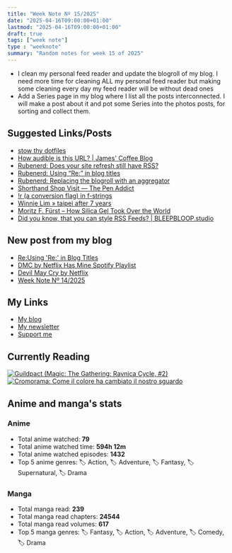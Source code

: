 ```yaml
---
title: "Week Note Nº 15/2025"
date: "2025-04-16T09:00:00+01:00"
lastmod: "2025-04-16T09:00:00+01:00"
draft: true
tags: ["week note"]
type : "weeknote"
summary: "Random notes for week 15 of 2025"
---
```


- I clean my personal feed reader and update the blogroll of my blog. I need more time for cleaning ALL my personal feed reader but making some cleaning every day my feed reader will be without dead ones
- Add a Series page in my blog where I list all the posts interconnected. I will make a post about it and pot some Series into the photos posts, for sorting and collect them.

## Suggested Links/Posts
- [stow thy dotfiles](https://eugene-babichenko.github.io/blog/stow-thy-dotfiles/)
- [How audible is this URL? | James' Coffee Blog](https://jamesg.blog/2025/04/12/how-audible-is-this-url)
- [Rubenerd: Does your site refresh still have RSS?](https://rubenerd.com/does-your-site-refresh-have-rss/)
- [Rubenerd: Using “Re:” in blog titles](https://rubenerd.com/using-re-in-blog-titles/)
- [Rubenerd: Replacing the blogroll with an aggregator](https://rubenerd.com/replacing-the-blogroll-with-an-aggregator/)
- [Shorthand Shop Visit — The Pen Addict](https://www.penaddict.com/blog/2025/4/9/shorthand-shop-visit)
- [!r (a conversion flag) in f-strings](https://rusingh.com/python-conversion-flags-in-f-strings/)
- [Winnie Lim » taipei after 7 years](https://winnielim.org/journal/taipei-after-7-years/)
- [Moritz F. Fürst – How Silica Gel Took Over the World](https://moritzfuerst.net/micro/6210174447892903)
- [Did you know, that you can style RSS Feeds? | BLEEPBLOOP.studio](https://bleepbloop.studio/posts/did-you-know-you-can-style-rss-feeds)
## New post from my blog
- [Re:Using 'Re:' in Blog Titles](https://fundor333.com/post/2025/re-using-re-in-blog-titles/)
- [DMC by Netflix Has Mine Spotify Playlist](https://fundor333.com/micro/2025/40/dmc-by-netflix-has-mine-spotify-playlist/)
- [Devil May Cry by Netflix](https://fundor333.com/micro/2025/40/devil-may-cry-by-netflix/)
- [Week Note Nº 14/2025](https://fundor333.com/weeknotes/2025/14/)

## My Links
- [My blog](https://www.fundor333.com)
- [My newsletter](https://newsletter.digitaltearoom.com)
- [Support me](https://ko-fi.com/fundor333)

## Currently Reading
[![Guildpact (Magic: The Gathering: Ravnica Cycle, #2)](https://i.gr-assets.com/images/S/compressed.photo.goodreads.com/books/1328330416l/8372385._SY160_.jpg)](https://www.goodreads.com/review/show/7292099460?utm_medium=api&utm_source=rss) [![Cromorama: Come il colore ha cambiato il nostro sguardo](https://i.gr-assets.com/images/S/compressed.photo.goodreads.com/books/1505808761l/36266532._SX98_.jpg)](https://www.goodreads.com/review/show/5993206761?utm_medium=api&utm_source=rss) 

## Anime and manga's stats

### **Anime**
- Total anime watched: **79**
- Total anime watched time: **594h 12m**
- Total anime watched episodes: **1432**
- Top 5 anime genres: 🏷️ Action, 🏷️ Adventure, 🏷️ Fantasy, 🏷️ Supernatural, 🏷️ Drama

### **Manga**
- Total manga read: **239**
- Total manga read chapters: **24544**
- Total manga read volumes: **617**
- Top 5 manga genres: 🏷️ Fantasy, 🏷️ Action, 🏷️ Adventure, 🏷️ Comedy, 🏷️ Drama
